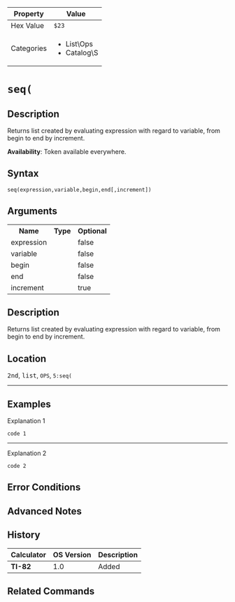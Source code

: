 | Property      | Value |
|---------------|-------|
| Hex Value     | `$23`|
| Categories    | <ul><li>List\Ops</li><li>Catalog\S</li></ul> |

# `seq(`

## Description
Returns list created by evaluating expression with regard to variable, from begin to end by increment.


<b>Availability</b>: Token available everywhere.

## Syntax
`seq(expression,variable,begin,end[,increment])`

## Arguments
<table>
<tr><th>Name</th><th>Type</th><th>Optional</th></tr>

<tr><td>expression</td><td></td><td>false</td></tr>

<tr><td>variable</td><td></td><td>false</td></tr>

<tr><td>begin</td><td></td><td>false</td></tr>

<tr><td>end</td><td></td><td>false</td></tr>

<tr><td>increment</td><td></td><td>true</td></tr>

</table>

## Description
Returns list created by evaluating expression with regard to variable, from begin to end by increment.

## Location
<kbd>2nd</kbd>, <kbd>list</kbd>, `OPS`, `5:seq(`
<hr>

## Examples

Explanation 1
```ti-basic
code 1
```
---
Explanation 2
```ti-basic
code 2
```

## Error Conditions


## Advanced Notes


## History
| Calculator | OS Version | Description |
|------------|------------|-------------|
| <b>TI-82</b> | 1.0 | Added

## Related Commands

    